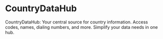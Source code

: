 # CountryDataHub
CountryDataHub: Your central source for country information. Access codes, names, dialing numbers, and more. Simplify your data needs in one hub.
